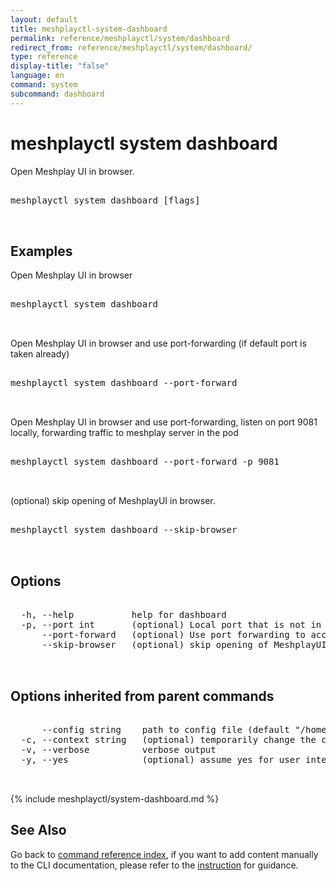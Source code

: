 ```yaml
---
layout: default
title: meshplayctl-system-dashboard
permalink: reference/meshplayctl/system/dashboard
redirect_from: reference/meshplayctl/system/dashboard/
type: reference
display-title: "false"
language: en
command: system
subcommand: dashboard
---
```


# meshplayctl system dashboard

Open Meshplay UI in browser.

<pre class='codeblock-pre'>
<div class='codeblock'>
meshplayctl system dashboard [flags]

</div>
</pre> 

## Examples

Open Meshplay UI in browser
<pre class='codeblock-pre'>
<div class='codeblock'>
meshplayctl system dashboard

</div>
</pre> 

Open Meshplay UI in browser and use port-forwarding (if default port is taken already)
<pre class='codeblock-pre'>
<div class='codeblock'>
meshplayctl system dashboard --port-forward

</div>
</pre> 

Open Meshplay UI in browser and use port-forwarding, listen on port 9081 locally, forwarding traffic to meshplay server in the pod
<pre class='codeblock-pre'>
<div class='codeblock'>
meshplayctl system dashboard --port-forward -p 9081

</div>
</pre> 

(optional) skip opening of MeshplayUI in browser.
<pre class='codeblock-pre'>
<div class='codeblock'>
meshplayctl system dashboard --skip-browser

</div>
</pre> 

## Options

<pre class='codeblock-pre'>
<div class='codeblock'>
  -h, --help           help for dashboard
  -p, --port int       (optional) Local port that is not in use from which traffic is to be forwarded to the server running inside the Pod. (default 9081)
      --port-forward   (optional) Use port forwarding to access Meshplay UI
      --skip-browser   (optional) skip opening of MeshplayUI in browser.

</div>
</pre>

## Options inherited from parent commands

<pre class='codeblock-pre'>
<div class='codeblock'>
      --config string    path to config file (default "/home/runner/.meshplay/config.yaml")
  -c, --context string   (optional) temporarily change the current context.
  -v, --verbose          verbose output
  -y, --yes              (optional) assume yes for user interactive prompts.

</div>
</pre>


{% include meshplayctl/system-dashboard.md %}
## See Also

Go back to [command reference index](/reference/meshplayctl/), if you want to add content manually to the CLI documentation, please refer to the [instruction](/project/contributing/contributing-cli#preserving-manually-added-documentation) for guidance.
